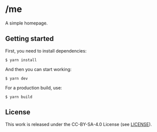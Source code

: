 # /me

A simple homepage.

## Getting started

First, you need to install dependencies:

```
$ yarn install
```

And then you can start working:

```
$ yarn dev
```

For a production build, use:

```
$ yarn build
```

## License

This work is released under the CC-BY-SA-4.0 License (see
[LICENSE](./LICENSE.md)).
